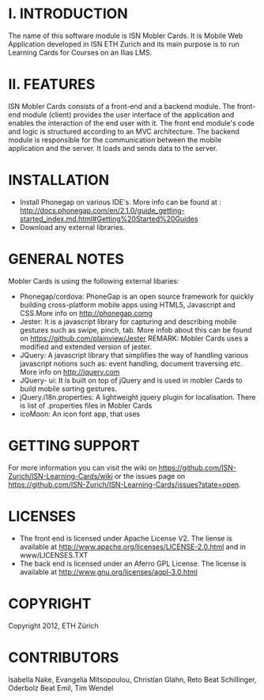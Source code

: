 I. INTRODUCTION 
===============

The name of this software module is ISN Mobler Cards. It is Mobile Web Application developed in ISN ETH Zurich and its main purpose is to run Learning Cards for Courses on an Ilias LMS. 


II. FEATURES
============

ISN Mobler Cards consists of a front-end and a backend module. The front-end module (client) provides the user interface of the application and enables the interaction of the end user with it.
The front end module's code and logic is structured according to an MVC architecture. The backend module is responsible for the communication between the mobile application and the server. 
It loads and sends data to the server.


INSTALLATION
=================

- Install Phonegap on various IDE's. More info can be found at : http://docs.phonegap.com/en/2.1.0/guide_getting-started_index.md.html#Getting%20Started%20Guides
- Download any external libraries.


GENERAL NOTES
=============

Mobler Cards is using the following external libaries:

- Phonegap/cordova: PhoneGap is an open source framework for quickly building cross-platform mobile apps using HTML5, Javascript and CSS.More info on http://phonegap.comg
- Jester: It is a javascript library for capturing and describing mobile gestures such as swipe, pinch, tab. More infob about
          this can be found on https://github.com/plainview/Jester REMARK: Mobler Cards uses a modified  and extended version of jester.
- JQuery: A javascript library that simplifies the way of handling various javascript notions such as: event handling, document traversing etc. More info on http://jquery.com
- JQuery- ui: It is built on top of jQuery and is used in mobler Cards to build mobile sorting gestures.
- jQuery.i18n.properties: A lightweight jquery plugin for localisation. There is list of .properties files in Mobler Cards
- icoMoon: An icon font app, that uses

GETTING SUPPORT
===============

For more information you can visit the wiki on https://github.com/ISN-Zurich/ISN-Learning-Cards/wiki 
or the issues page on https://github.com/ISN-Zurich/ISN-Learning-Cards/issues?state=open.


LICENSES
========

- The front end is licensed under  Apache License V2. The liense is available at http://www.apache.org/licenses/LICENSE-2.0.html and in www/LICENSES.TXT
- The back end is licensed under an Aferro GPL License. The license is available at http://www.gnu.org/licenses/agpl-3.0.html

COPYRIGHT
=========

Copyright 2012, ETH Zürich 


CONTRIBUTORS
=============

Isabella Nake, Evangelia Mitsopoulou, Christian Glahn, Reto Beat Schillinger, Oderbolz Beat Emil, Tim Wendel




